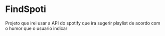 # FindSpoti

Projeto que irei usar a API do spotify que ira sugerir playlist de acordo com o humor que o usuario indicar
